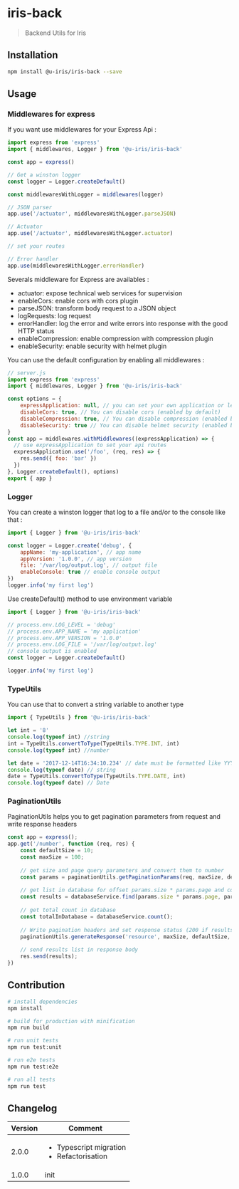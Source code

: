 # iris-back

> Backend Utils for Iris

## Installation

```bash
npm install @u-iris/iris-back --save
```

## Usage

### Middlewares for express

If you want use middlewares for your Express Api :

```javascript
import express from 'express'
import { middlewares, Logger } from '@u-iris/iris-back'

const app = express()

// Get a winston logger
const logger = Logger.createDefault()

const middlewaresWithLogger = middlewares(logger)

// JSON parser
app.use('/actuator', middlewaresWithLogger.parseJSON)

// Actuator
app.use('/actuator', middlewaresWithLogger.actuator)

// set your routes

// Error handler
app.use(middlewaresWithLogger.errorHandler)

```

Severals middleware for Express are availables :

- actuator: expose technical web services for supervision
- enableCors: enable cors with cors plugin
- parseJSON: transform body request to a JSON object
- logRequests: log request
- errorHandler: log the error and write errors into response with the good HTTP status
- enableCompression: enable compression with compression plugin
- enableSecurity: enable security with helmet plugin

You can use the default configuration by enabling all middlewares :

```javascript
// server.js
import express from 'express'
import { middlewares, Logger } from '@u-iris/iris-back'

const options = {
    expressApplication: null, // you can set your own application or let iris-back create it
    disableCors: true, // You can disable cors (enabled by default)
    disableCompression: true, // You can disable compression (enabled by default)
    disableSecurity: true // You can disable helmet security (enabled by default)
}
const app = middlewares.withMiddlewares((expressApplication) => {
  // use expressApplication to set your api routes
  expressApplication.use('/foo', (req, res) => {
    res.send({ foo: 'bar' })
  })
}, Logger.createDefault(), options)
export { app }
```

### Logger

You can create a winston logger that log to a file and/or to the console like that :

```js
import { Logger } from '@u-iris/iris-back'

const logger = Logger.create('debug', {
    appName: 'my-application', // app name
    appVersion: '1.0.0', // app version
    file: '/var/log/output.log', // output file
    enableConsole: true // enable console output
})
logger.info('my first log')
```

Use createDefault() method to use environment variable

```js
import { Logger } from '@u-iris/iris-back'

// process.env.LOG_LEVEL = 'debug'
// process.env.APP_NAME = 'my application'
// process.env.APP_VERSION = '1.0.0'
// process.env.LOG_FILE = '/var/log/output.log'
// console output is enabled
const logger = Logger.createDefault()

logger.info('my first log')
```

### TypeUtils

You can use that to convert a string variable to another type

```js
import { TypeUtils } from '@u-iris/iris-back'

let int = '8'
console.log(typeof int) //string
int = TypeUtils.convertToType(TypeUtils.TYPE.INT, int)
console.log(typeof int) //number

let date = '2017-12-14T16:34:10.234' // date must be formatted like YYYY-MM-DDTHH:mm:ss.SSS 
console.log(typeof date) // string
date = TypeUtils.convertToType(TypeUtils.TYPE.DATE, int)
console.log(typeof date) // Date
```

### PaginationUtils

PaginationUtils helps you to get pagination parameters from request and write response headers

```js
const app = express();
app.get('/number', function (req, res) {
    const defaultSize = 10;
    const maxSize = 100;
    
    // get size and page query parameters and convert them to number
    const params = paginationUtils.getPaginationParams(req, maxSize, defaultSize);
    
    // get list in database for offset params.size * params.page and count params.size
    const results = databaseService.find(params.size * params.page, params.size);
    
    // get total count in database
    const totalInDatabase = databaseService.count();
    
    // Write pagination headers and set response status (200 if results contains all items, 206 if results contains part of items)
    paginationUtils.generateResponse('resource', maxSize, defaultSize, totalInDatabase, results.length, req, res);
    
    // send results list in response body
    res.send(results);
})
```


## Contribution

```bash
# install dependencies
npm install

# build for production with minification
npm run build

# run unit tests
npm run test:unit

# run e2e tests
npm run test:e2e

# run all tests
npm run test
```

## Changelog
|Version|Comment|
|---|---|
|2.0.0|<ul><li>Typescript migration</li><li>Refactorisation</li></ul>|
|1.0.0|init|
